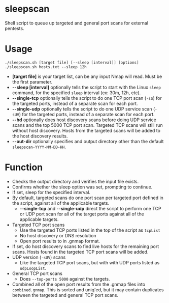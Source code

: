 # sleepscan
Shell script to queue up targeted and general port scans for external pentests.

# Usage
```
./sleepscan.sh [target file] [--sleep [interval]] [options]
./sleepscan.sh hosts.txt --sleep 12h
```
* **[target file]** is your target list, can be any input Nmap will read. Must be the first parameter.
* **--sleep [interval]** optionally tells the script to start with the Linux `sleep` command, for the specified `sleep` interval (ex: 30m, 12h, etc).
* **--single-tcp** optionally tells the script to do one TCP port scan (`-sS`) for the targeted ports, instead of a separate scan for each port.
* **--single-udp** optionally tells the script to do one UDP service scan (`-sUV`) for the targeted ports, instead of a separate scan for each port.
* **--hd** optionally does host discovery scans before doing UDP service scans and the top 5000 TCP port scan. Targeted TCP scans will still run without host discovery. Hosts from the targeted scans will be added to the host discovery results.
* **--out-dir** optionally specifies and output directory other than the default `sleepscan-YYYY-MM-DD-HH`.

# Function
* Checks the output directory and verifies the input file exists.
* Confirms whether the sleep option was set, prompting to continue.
* If set, sleep for the specified interval.
* By default, targeted scans do one port scan per targeted port defined in the script, against all of the applicable targets.
  - **--single-tcp** and **--single-udp** direct the script to perform one TCP or UDP port scan for all of the target ports against all of the applicable targets.
* Targeted TCP port scans
  - Use the targeted TCP ports listed in the top of the script as `tcpList`
  - No host discovery or DNS resolution
  - Open port results to in .gnmap format.
* If set, do host discovery scans to find live hosts for the remaining port scans. Hosts found in the targeted TCP port scans will be added.
* UDP version (`-sUV`) scans
  - Like the targeted TCP port scans, but with with UDP ports listed as `udpLoopList`.
* General TCP port scans
  - Does `--top-ports 5000` against the targets.
* Combined all of the open port results from the .gnmap files into `combined.gnmap`. This is sorted and uniq'ed, but it may contain duplicates between the targeted and general TCP port scans.

